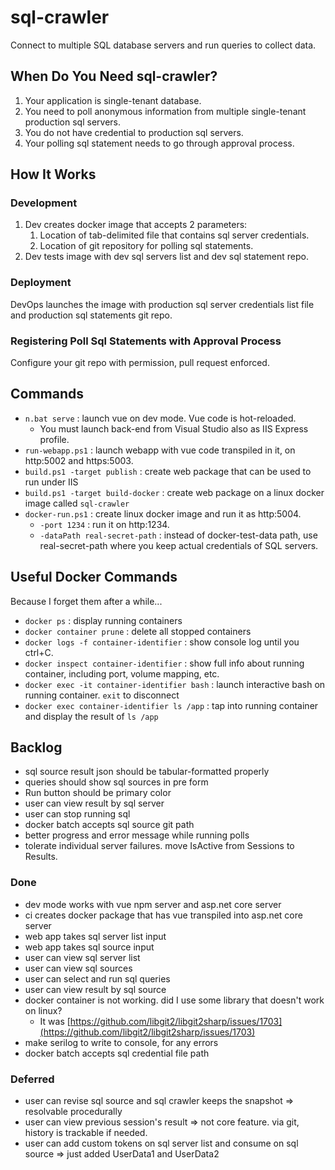 # sql-crawler

Connect to multiple SQL database servers and run queries to collect data.

## When Do You Need sql-crawler?

1. Your application is single-tenant database.
2. You need to poll anonymous information from multiple single-tenant production sql servers.
3. You do not have credential to production sql servers.
4. Your polling sql statement needs to go through approval process.

## How It Works

### Development

1. Dev creates docker image that accepts 2 parameters:
   1. Location of tab-delimited file that contains sql server credentials.
   2. Location of git repository for polling sql statements.
2. Dev tests image with dev sql servers list and dev sql statement repo.

### Deployment

DevOps launches the image with production sql server credentials list file and production sql statements git repo.

### Registering Poll Sql Statements with Approval Process

Configure your git repo with permission, pull request enforced.

## Commands

* `n.bat serve` : launch vue on dev mode. Vue code is hot-reloaded.
  * You must launch back-end from Visual Studio also as IIS Express profile.
* `run-webapp.ps1` : launch webapp with vue code transpiled in it, on http:5002 and https:5003.
* `build.ps1 -target publish` : create web package that can be used to run under IIS
* `build.ps1 -target build-docker` : create web package on a linux docker image called `sql-crawler`
* `docker-run.ps1` : create linux docker image and run it as http:5004.
    *  `-port 1234` : run it on http:1234.
    *  `-dataPath real-secret-path` : instead of docker-test-data path, use real-secret-path where you keep actual credentials of SQL servers.

## Useful Docker Commands

Because I forget them after a while...

* `docker ps` : display running containers
* `docker container prune` : delete all stopped containers
* `docker logs -f container-identifier` : show console log until you ctrl+C.
* `docker inspect container-identifier` : show full info about running container, including port, volume mapping, etc.
* `docker exec -it container-identifier bash` : launch interactive bash on running container. `exit` to disconnect
* `docker exec container-identifier ls /app` : tap into running container and display the result of `ls /app`

## Backlog

* sql source result json should be tabular-formatted properly
* queries should show sql sources in pre form
* Run button should be primary color
* user can view result by sql server
* user can stop running sql
* docker batch accepts sql source git path
* better progress and error message while running polls
* tolerate individual server failures. move IsActive from Sessions to Results.

### Done

* dev mode works with vue npm server and asp.net core server
* ci creates docker package that has vue transpiled into asp.net core server
* web app takes sql server list input
* web app takes sql source input
* user can view sql server list
* user can view sql sources
* user can select and run sql queries
* user can view result by sql source
* docker container is not working. did I use some library that doesn't work on linux?
    *  It was [https://github.com/libgit2/libgit2sharp/issues/1703](https://github.com/libgit2/libgit2sharp/issues/1703)
* make serilog to write to console, for any errors
* docker batch accepts sql credential file path

### Deferred

* user can revise sql source and sql crawler keeps the snapshot => resolvable procedurally
* user can view previous session's result => not core feature. via git, history is trackable if needed.
* user can add custom tokens on sql server list and consume on sql source => just added UserData1 and UserData2
